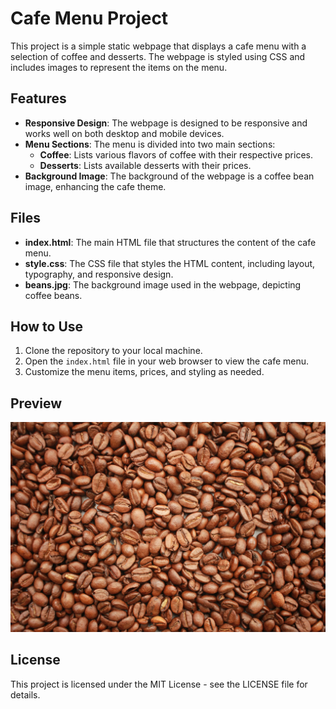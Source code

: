 # Cafe Menu Project

This project is a simple static webpage that displays a cafe menu with a selection of coffee and desserts. The webpage is styled using CSS and includes images to represent the items on the menu.

## Features

- **Responsive Design**: The webpage is designed to be responsive and works well on both desktop and mobile devices.
- **Menu Sections**: The menu is divided into two main sections:
  - **Coffee**: Lists various flavors of coffee with their respective prices.
  - **Desserts**: Lists available desserts with their prices.
- **Background Image**: The background of the webpage is a coffee bean image, enhancing the cafe theme.

## Files

- **index.html**: The main HTML file that structures the content of the cafe menu.
- **style.css**: The CSS file that styles the HTML content, including layout, typography, and responsive design.
- **beans.jpg**: The background image used in the webpage, depicting coffee beans.

## How to Use

1. Clone the repository to your local machine.
2. Open the `index.html` file in your web browser to view the cafe menu.
3. Customize the menu items, prices, and styling as needed.

## Preview

![Cafe Menu](beans.jpg)

## License

This project is licensed under the MIT License - see the LICENSE file for details.

